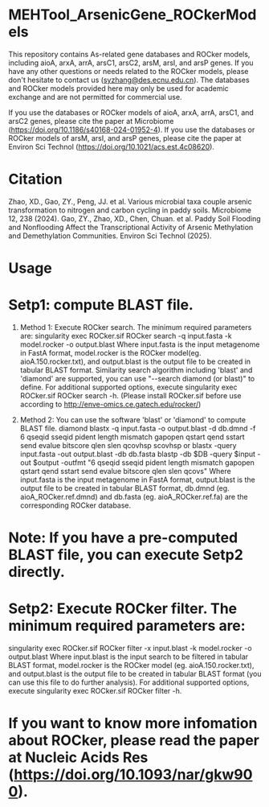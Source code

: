 # MEHTool_ArsenicGene_ROCkerModels
This repository contains As-related gene databases and ROCker models, including aioA, arxA, arrA, arsC1, arsC2, arsM, arsI, and arsP genes. If you have any other questions or needs related to the ROCker models, please don't hesitate to contact us (syzhang@des.ecnu.edu.cn). The databases and ROCker models provided here may only be used for academic exchange and are not permitted for commercial use.

If you use the databases or ROCker models of aioA, arxA, arrA, arsC1, and arsC2 genes, please cite the paper at Microbiome (https://doi.org/10.1186/s40168-024-01952-4).
If you use the databases or ROCker models of arsM, arsI, and arsP genes, please cite the paper at Environ Sci Technol (https://doi.org/10.1021/acs.est.4c08620).

# Citation
Zhao, XD., Gao, ZY., Peng, JJ. et al. Various microbial taxa couple arsenic transformation to nitrogen and carbon cycling in paddy soils. Microbiome 12, 238 (2024).
Gao, ZY., Zhao, XD., Chen, Chuan. et al. Paddy Soil Flooding and Nonflooding Affect the Transcriptional Activity of Arsenic Methylation and Demethylation Communities. Environ Sci Technol (2025).

# Usage
# Setp1: compute BLAST file.
1) Method 1:  Execute ROCker search. The minimum required parameters are:
singularity exec ROCker.sif ROCker search -q input.fasta -k model.rocker -o output.blast
Where input.fasta is the input metagenome in FastA format, model.rocker is the ROCker model(eg. aioA.150.rocker.txt), and output.blast is the output file to be created in tabular BLAST format. Similarity search algorithm including 'blast' and 'diamond' are supported, you can use "--search diamond (or blast)" to define. For additional supported options, execute singularity exec ROCker.sif ROCker search -h. (Please install ROCker.sif before use according to http://enve-omics.ce.gatech.edu/rocker/) 

3) Method 2: You can use the software 'blast' or 'diamond' to compute BLAST file.
diamond blastx -q input.fasta -o output.blast -d db.dmnd -f 6 qseqid sseqid pident length mismatch gapopen qstart qend sstart send evalue bitscore qlen slen qcovhsp scovhsp
or
blastx -query input.fasta -out output.blast -db db.fasta blastp -db $DB -query $input -out $output -outfmt "6 qseqid sseqid pident length mismatch gapopen qstart qend sstart send evalue bitscore qlen slen qcovs"
Where input.fasta is the input metagenome in FastA format, output.blast is the output file to be created in tabular BLAST format, db.dmnd (eg. aioA_ROCker.ref.dmnd) and db.fasta (eg. aioA_ROCker.ref.fa) are the corresponding ROCker database.

# Note: If you have a pre-computed BLAST file, you can execute Setp2 directly.
# Setp2:  Execute ROCker filter. The minimum required parameters are:
singularity exec ROCker.sif ROCker filter -x input.blast -k model.rocker -o output.blast 
Where input.blast is the input search to be filtered in tabular BLAST format, model.rocker is the ROCker model (eg. aioA.150.rocker.txt), and output.blast is the output file to be created in tabular BLAST format (you can use this file to do further analysis). For additional supported options, execute singularity exec ROCker.sif ROCker filter -h.

# If you want to know more infomation about ROCker, please read the paper at Nucleic Acids Res (https://doi.org/10.1093/nar/gkw900).
